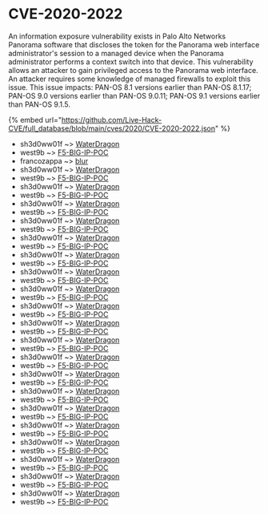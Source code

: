 # CVE-2020-2022

An information exposure vulnerability exists in Palo Alto Networks Panorama software that discloses the token for the Panorama web interface administrator's session to a managed device when the Panorama administrator performs a context switch into that device. This vulnerability allows an attacker to gain privileged access to the Panorama web interface. An attacker requires some knowledge of managed firewalls to exploit this issue. This issue impacts: PAN-OS 8.1 versions earlier than PAN-OS 8.1.17; PAN-OS 9.0 versions earlier than PAN-OS 9.0.11; PAN-OS 9.1 versions earlier than PAN-OS 9.1.5.

{% embed url="https://github.com/Live-Hack-CVE/full_database/blob/main/cves/2020/CVE-2020-2022.json" %}


* sh3d0ww01f ~> [WaterDragon](https://www.alice-snow.ru/2020/database/cve-2020-2022/waterdragon-sh3d0ww01f)
* west9b ~> [F5-BIG-IP-POC](https://www.alice-snow.ru/2020/database/cve-2020-2022/f5-big-ip-poc-west9b)
* francozappa ~> [blur](https://www.alice-snow.ru/2020/database/cve-2020-2022/blur-francozappa)
* sh3d0ww01f ~> [WaterDragon](https://www.alice-snow.ru/2020/database/cve-2020-2022/waterdragon-sh3d0ww01f)
* west9b ~> [F5-BIG-IP-POC](https://www.alice-snow.ru/2020/database/cve-2020-2022/f5-big-ip-poc-west9b)
* sh3d0ww01f ~> [WaterDragon](https://www.alice-snow.ru/2020/database/cve-2020-2022/waterdragon-sh3d0ww01f)
* west9b ~> [F5-BIG-IP-POC](https://www.alice-snow.ru/2020/database/cve-2020-2022/f5-big-ip-poc-west9b)
* sh3d0ww01f ~> [WaterDragon](https://www.alice-snow.ru/2020/database/cve-2020-2022/waterdragon-sh3d0ww01f)
* west9b ~> [F5-BIG-IP-POC](https://www.alice-snow.ru/2020/database/cve-2020-2022/f5-big-ip-poc-west9b)
* sh3d0ww01f ~> [WaterDragon](https://www.alice-snow.ru/2020/database/cve-2020-2022/waterdragon-sh3d0ww01f)
* west9b ~> [F5-BIG-IP-POC](https://www.alice-snow.ru/2020/database/cve-2020-2022/f5-big-ip-poc-west9b)
* sh3d0ww01f ~> [WaterDragon](https://www.alice-snow.ru/2020/database/cve-2020-2022/waterdragon-sh3d0ww01f)
* west9b ~> [F5-BIG-IP-POC](https://www.alice-snow.ru/2020/database/cve-2020-2022/f5-big-ip-poc-west9b)
* sh3d0ww01f ~> [WaterDragon](https://www.alice-snow.ru/2020/database/cve-2020-2022/waterdragon-sh3d0ww01f)
* west9b ~> [F5-BIG-IP-POC](https://www.alice-snow.ru/2020/database/cve-2020-2022/f5-big-ip-poc-west9b)
* sh3d0ww01f ~> [WaterDragon](https://www.alice-snow.ru/2020/database/cve-2020-2022/waterdragon-sh3d0ww01f)
* west9b ~> [F5-BIG-IP-POC](https://www.alice-snow.ru/2020/database/cve-2020-2022/f5-big-ip-poc-west9b)
* sh3d0ww01f ~> [WaterDragon](https://www.alice-snow.ru/2020/database/cve-2020-2022/waterdragon-sh3d0ww01f)
* west9b ~> [F5-BIG-IP-POC](https://www.alice-snow.ru/2020/database/cve-2020-2022/f5-big-ip-poc-west9b)
* sh3d0ww01f ~> [WaterDragon](https://www.alice-snow.ru/2020/database/cve-2020-2022/waterdragon-sh3d0ww01f)
* west9b ~> [F5-BIG-IP-POC](https://www.alice-snow.ru/2020/database/cve-2020-2022/f5-big-ip-poc-west9b)
* sh3d0ww01f ~> [WaterDragon](https://www.alice-snow.ru/2020/database/cve-2020-2022/waterdragon-sh3d0ww01f)
* west9b ~> [F5-BIG-IP-POC](https://www.alice-snow.ru/2020/database/cve-2020-2022/f5-big-ip-poc-west9b)
* sh3d0ww01f ~> [WaterDragon](https://www.alice-snow.ru/2020/database/cve-2020-2022/waterdragon-sh3d0ww01f)
* west9b ~> [F5-BIG-IP-POC](https://www.alice-snow.ru/2020/database/cve-2020-2022/f5-big-ip-poc-west9b)
* sh3d0ww01f ~> [WaterDragon](https://www.alice-snow.ru/2020/database/cve-2020-2022/waterdragon-sh3d0ww01f)
* west9b ~> [F5-BIG-IP-POC](https://www.alice-snow.ru/2020/database/cve-2020-2022/f5-big-ip-poc-west9b)
* sh3d0ww01f ~> [WaterDragon](https://www.alice-snow.ru/2020/database/cve-2020-2022/waterdragon-sh3d0ww01f)
* west9b ~> [F5-BIG-IP-POC](https://www.alice-snow.ru/2020/database/cve-2020-2022/f5-big-ip-poc-west9b)
* sh3d0ww01f ~> [WaterDragon](https://www.alice-snow.ru/2020/database/cve-2020-2022/waterdragon-sh3d0ww01f)
* west9b ~> [F5-BIG-IP-POC](https://www.alice-snow.ru/2020/database/cve-2020-2022/f5-big-ip-poc-west9b)
* sh3d0ww01f ~> [WaterDragon](https://www.alice-snow.ru/2020/database/cve-2020-2022/waterdragon-sh3d0ww01f)
* west9b ~> [F5-BIG-IP-POC](https://www.alice-snow.ru/2020/database/cve-2020-2022/f5-big-ip-poc-west9b)
* sh3d0ww01f ~> [WaterDragon](https://www.alice-snow.ru/2020/database/cve-2020-2022/waterdragon-sh3d0ww01f)
* west9b ~> [F5-BIG-IP-POC](https://www.alice-snow.ru/2020/database/cve-2020-2022/f5-big-ip-poc-west9b)
* sh3d0ww01f ~> [WaterDragon](https://www.alice-snow.ru/2020/database/cve-2020-2022/waterdragon-sh3d0ww01f)
* west9b ~> [F5-BIG-IP-POC](https://www.alice-snow.ru/2020/database/cve-2020-2022/f5-big-ip-poc-west9b)
* sh3d0ww01f ~> [WaterDragon](https://www.alice-snow.ru/2020/database/cve-2020-2022/waterdragon-sh3d0ww01f)
* west9b ~> [F5-BIG-IP-POC](https://www.alice-snow.ru/2020/database/cve-2020-2022/f5-big-ip-poc-west9b)
* sh3d0ww01f ~> [WaterDragon](https://www.alice-snow.ru/2020/database/cve-2020-2022/waterdragon-sh3d0ww01f)
* west9b ~> [F5-BIG-IP-POC](https://www.alice-snow.ru/2020/database/cve-2020-2022/f5-big-ip-poc-west9b)
* sh3d0ww01f ~> [WaterDragon](https://www.alice-snow.ru/2020/database/cve-2020-2022/waterdragon-sh3d0ww01f)
* west9b ~> [F5-BIG-IP-POC](https://www.alice-snow.ru/2020/database/cve-2020-2022/f5-big-ip-poc-west9b)